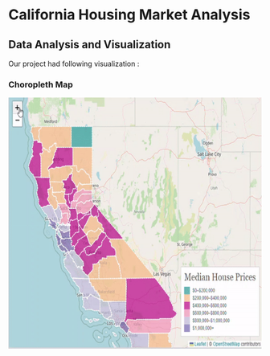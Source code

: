 # California Housing Market Analysis
## Data Analysis and Visualization 
Our project had following visualization :
### Choropleth Map 
<img src="team_subprime/img/medianhousing.gif" height="500" width="900" />

